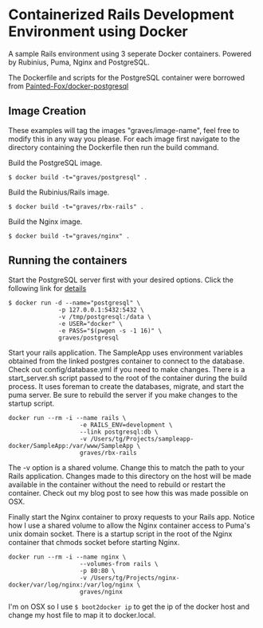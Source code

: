 # Containerized Rails Development Environment using Docker

A sample Rails environment using 3 seperate Docker containers. Powered by
Rubinius, Puma, Nginx and PostgreSQL.

The Dockerfile and scripts for the PostgreSQL container were borrowed from
[Painted-Fox/docker-postgresql][paintedfox]

[paintedfox]: https://github.com/Painted-Fox/docker-postgresql

## Image Creation
These examples will tag the images "graves/image-name", feel free to modify this
in any way you please. For each image first navigate to the directory containing
the Dockerfile then run the build command.

Build the PostgreSQL image.

```
$ docker build -t="graves/postgresql" .
```

Build the Rubinius/Rails image.

```
$ docker build -t="graves/rbx-rails" .
```

Build the Nginx image.

```
$ docker build -t="graves/nginx" .
```

## Running the containers

Start the PostgreSQL server first with your desired options. Click the following
link for [details][postgres-container]

[postgres-container]: https://github.com/graves/RbxNginxPostgresDocker/tree/master/docker-postgresql

```
$ docker run -d --name="postgresql" \
              -p 127.0.0.1:5432:5432 \
              -v /tmp/postgresql:/data \
              -e USER="docker" \
              -e PASS="$(pwgen -s -1 16)" \
              graves/postgresql
```

Start your rails application. The SampleApp uses environment variables obtained from
the linked postgres container to connect to the database. Check out config/database.yml
if you need to make changes. There is a start_server.sh script passed to the root
of the container during the build process. It uses foreman to create the databases,
migrate, and start the puma server. Be sure to rebuild the server if you make changes
to the startup script.

```
docker run --rm -i --name rails \
                    -e RAILS_ENV=development \
                    --link postgresql:db \
                    -v /Users/tg/Projects/sampleapp-docker/SampleApp:/var/www/SampleApp \
                    graves/rbx-rails
```

The -v option is a shared volume. Change this to match the path to your Rails application.
Changes made to this directory on the host will be made available in the container without
the need to rebuild or restart the container. Check out my blog post to see how this was
made possible on OSX.

Finally start the Nginx container to proxy requests to your Rails app. Notice how I use
a shared volume to allow the Nginx container access to Puma's unix domain socket. There 
is a startup script in the root of the Nginx container that chmods socket before starting
Nginx.

```
docker run --rm -i --name nginx \
                    --volumes-from rails \
                    -p 80:80 \
                    -v /Users/tg/Projects/nginx-docker/var/log/nginx:/var/log/nginx \
                    graves/nginx
```

I'm on OSX so I use ```$ boot2docker ip``` to get the ip of the docker host and change
my host file to map it to docker.local.

